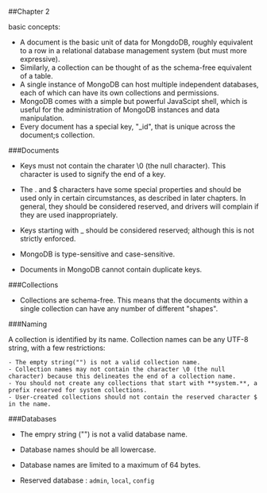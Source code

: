 ##Chapter 2

basic concepts:

  - A document is the basic unit of data for MongdoDB, roughly equivalent to a row in a relational database management system (but must more expressive).
  - Similarly, a collection can be thought of as the schema-free equivalent of a table.
  - A single instance of MongoDB can host multiple independent databases, each of which can have its own collections and permissions.
  - MongoDB comes with a simple but powerful JavaScipt shell, which is useful for the administration of MongoDB instances and data manipulation.
  - Every document has a special key, "\_id", that is unique across the document;s collection.

###Documents

- Keys must not contain the charater \0 (the null  character). This character is used to signify the end of a key.
- The . and $ characters have some special properties and should be used only in certain circumstances, as described in later chapters. In general, they should be considered reserved, and drivers will complain if they are used inappropriately.
- Keys starting with \_ should be considered reserved; although this is not strictly enforced.

- MongoDB is type-sensitive and case-sensitive.
- Documents in MongoDB cannot contain duplicate keys.

###Collections
- Collections are schema-free. This means that the documents within a single collection can have any number of different "shapes".

###Naming

A collection is identified by its name. Collection names can be any UTF-8 string, with a few restrictions:

	- The empty string("") is not a valid collection name.
	- Collection names may not contain the character \0 (the null character) because this delineates the end of a collection name.
	- You should not create any collections that start with **system.**, a prefix reserved for system collections.
	- User-created collections should not contain the reserved character $ in the name.


###Databases

- The empry string ("") is not a valid database name.
- Database names should be all lowercase.
- Database names are limited to a maximum of 64 bytes.

- Reserved database :  `admin`, `local`, `config`

